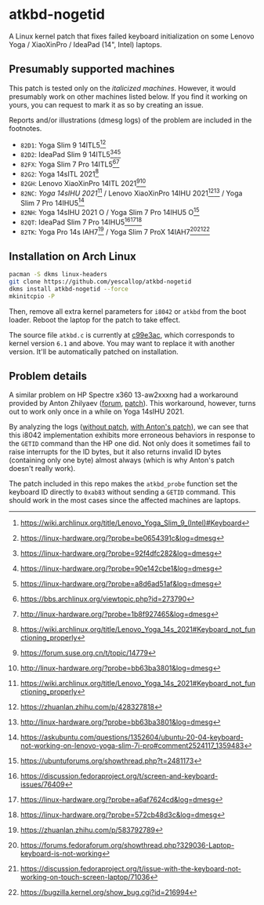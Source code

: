 # atkbd-nogetid

A Linux kernel patch that fixes failed keyboard initialization on some Lenovo Yoga / XiaoXinPro / IdeaPad (14", Intel) laptops.

## Presumably supported machines

This patch is tested only on the *italicized machines*. However, it would presumably work on other machines listed below. If you find it working on yours, you can request to mark it as so by creating an issue.

Reports and/or illustrations (dmesg logs) of the problem are included in the footnotes.

- `82D1`: Yoga Slim 9 14ITL5[^82D1.1][^82D1.2]
- `82D2`: IdeaPad Slim 9 14ITL5[^82D2.1][^82D2.2][^82D2.3]
- `82FX`: Yoga Slim 7 Pro 14ITL5[^82FX.1][^82FX.2]
- `82G2`: Yoga 14sITL 2021[^82G2+82NC]
- `82GH`: Lenovo XiaoXinPro 14ITL 2021[^82GH.1][^82GH.2]
- `82NC`: *Yoga 14sIHU 2021*[^82G2+82NC] / Lenovo XiaoXinPro 14IHU 2021[^82NC.1][^82NC.2] / Yoga Slim 7 Pro 14IHU5[^82NC.3]
- `82NH`: Yoga 14sIHU 2021 O / Yoga Slim 7 Pro 14IHU5 O[^82NH]
- `82QT`: IdeaPad Slim 7 Pro 14IHU5[^82QT.1][^82QT.2][^82QT.3]
- `82TK`: Yoga Pro 14s IAH7[^82TK.1] / Yoga Slim 7 ProX 14IAH7[^82TK.2][^82TK.3][^82TK.4]

[^82D1.1]: https://wiki.archlinux.org/title/Lenovo_Yoga_Slim_9_(Intel)#Keyboard
[^82D1.2]: https://linux-hardware.org/?probe=be0654391c&log=dmesg
[^82D2.1]: https://linux-hardware.org/?probe=92f4dfc282&log=dmesg
[^82D2.2]: https://linux-hardware.org/?probe=90e142cbe1&log=dmesg
[^82D2.3]: https://linux-hardware.org/?probe=a8d6ad51af&log=dmesg
[^82FX.1]: https://bbs.archlinux.org/viewtopic.php?id=273790
[^82FX.2]: http://linux-hardware.org/?probe=1b8f927465&log=dmesg
[^82G2+82NC]: https://wiki.archlinux.org/title/Lenovo_Yoga_14s_2021#Keyboard_not_functioning_properly
[^82GH.1]: https://forum.suse.org.cn/t/topic/14779
[^82GH.2]: http://linux-hardware.org/?probe=bb63ba3801&log=dmesg
[^82NC.1]: https://zhuanlan.zhihu.com/p/428327818
[^82NC.2]: http://linux-hardware.org/?probe=bb63ba3801&log=dmesg
[^82NC.3]: https://askubuntu.com/questions/1352604/ubuntu-20-04-keyboard-not-working-on-lenovo-yoga-slim-7i-pro#comment2524117_1359483
[^82NH]: https://ubuntuforums.org/showthread.php?t=2481173
[^82QT.1]: https://discussion.fedoraproject.org/t/screen-and-keyboard-issues/76409
[^82QT.2]: https://linux-hardware.org/?probe=a6af7624cd&log=dmesg
[^82QT.3]: https://linux-hardware.org/?probe=572cb48d3c&log=dmesg
[^82TK.1]: https://zhuanlan.zhihu.com/p/583792789
[^82TK.2]: https://forums.fedoraforum.org/showthread.php?329036-Laptop-keyboard-is-not-working
[^82TK.3]: https://discussion.fedoraproject.org/t/issue-with-the-keyboard-not-working-on-touch-screen-laptop/71036
[^82TK.4]: https://bugzilla.kernel.org/show_bug.cgi?id=216994

## Installation on Arch Linux

```bash
pacman -S dkms linux-headers
git clone https://github.com/yescallop/atkbd-nogetid
dkms install atkbd-nogetid --force
mkinitcpio -P
```

Then, remove all extra kernel parameters for `i8042` or `atkbd` from the boot loader.
Reboot the laptop for the patch to take effect.

The source file `atkbd.c` is currently at [c99e3ac][1], which corresponds to kernel version `6.1` and above.
You may want to replace it with another version. It'll be automatically patched on installation.

[1]: https://github.com/torvalds/linux/blob/c99e3ac632f9dfa4e363cf370dea7467ebb0f367/drivers/input/keyboard/atkbd.c

## Problem details

A similar problem on HP Spectre x360 13-aw2xxxng had a workaround provided by Anton Zhilyaev ([forum][2], [patch][3]). This workaround, however, turns out to work only once in a while on Yoga 14sIHU 2021.

By analyzing the logs ([without patch][4], [with Anton's patch][5]), we can see that this i8042 implementation exhibits more erroneous behaviors in response to the `GETID` command than the HP one did. Not only does it sometimes fail to raise interrupts for the ID bytes, but it also returns invalid ID bytes (containing only one byte) almost always (which is why Anton's patch doesn't really work).

The patch included in this repo makes the `atkbd_probe` function set the keyboard ID directly to `0xab83` without sending a `GETID` command. This should work in the most cases since the affected machines are laptops.

[2]: https://bbs.archlinux.org/viewtopic.php?pid=1953190#p1953190
[3]: https://patchwork.kernel.org/project/linux-input/patch/20210201160336.16008-1-anton@cpp.in/
[4]: https://gist.githubusercontent.com/yescallop/5a97d010f226172fafab0933ce8ea8af
[5]: https://gist.githubusercontent.com/yescallop/20de0b10410ec8a8c662eec7f8326569
